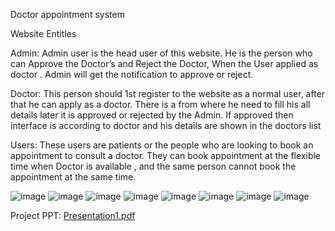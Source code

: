 Doctor appointment system

Website Entitles

Admin:  Admin user is the head user of this website. He is the person who can Approve the 
Doctor’s and Reject the Doctor, When the User applied as doctor . Admin will get the 
notification to approve or reject.

Doctor: This person should 1st register to the website as a normal user, after that he can 
apply as a doctor. There is a from where he need to fill his all details later it is approved or 
rejected by the Admin. If approved then interface is according to doctor and his details are 
shown in the doctors list

 Users: These users are patients or the people who are looking to book an appointment to 
consult a doctor. They can book appointment at the flexible time when Doctor is available , 
and the same person cannot book the appointment at the same time. 

![image](https://github.com/user-attachments/assets/264bfd2b-487c-4a60-af31-536d7fab1b62)
![image](https://github.com/user-attachments/assets/bbeaf6b5-aa38-45bc-9ef0-a655da91cfe0)
![image](https://github.com/user-attachments/assets/aaab47a3-817d-4b61-8187-2987565257dc)
![image](https://github.com/user-attachments/assets/21f51432-3012-4a33-90b3-4eb70475ecb9)
![image](https://github.com/user-attachments/assets/caa171ea-b19d-4d18-be1c-78a96e06984c)
![image](https://github.com/user-attachments/assets/e971d3ad-093b-4c82-aa5d-2f2972c1a754)
![image](https://github.com/user-attachments/assets/ecb0e3f4-a16a-4ffb-90a8-d12b2e4e2a1f)
![image](https://github.com/user-attachments/assets/b424e81a-ca0e-4983-b5a5-0dfc77f093f6)

Project PPT: [Presentation1.pdf](https://github.com/manojkadali/Doctor-Appointment-System/files/15210637/Presentation1.pdf)



